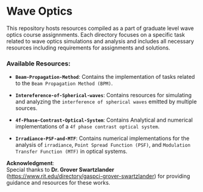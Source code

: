 # Wave Optics

This repository hosts resources compiled as a part of graduate level wave optics course assignnments. Each directory focuses on a specific task related to wave optics simulations and analysis and includes all necessary resources including requirements for assignments and solutions.

### Available Resources:
- **`Beam-Propagation-Method`**: Contains the implementation of tasks related to the `Beam Propagation Method (BPM)`.

- **`Intereference-of-Spherical-waves`**: Contains resources for simulating and analyzing the `interference of spherical waves` emitted by multiple sources.

- **`4f-Phase-Contrast-Optical-System`**: Contains Analytical and numerical implementations of a `4f phase contrast optical system`.

- **`Irradiance-PSF-and-MTF`**: Contains numerical implementations for the analysis of `irradiance`, `Point Spread Function (PSF)`, and `Modulation Transfer Function (MTF)` in optical systems.  

**Acknowledgment**:   
Special thanks to **Dr. Grover Swartzlander** (https://www.rit.edu/directory/gaspci-grover-swartzlander) for providing guidance and resources for these works.

